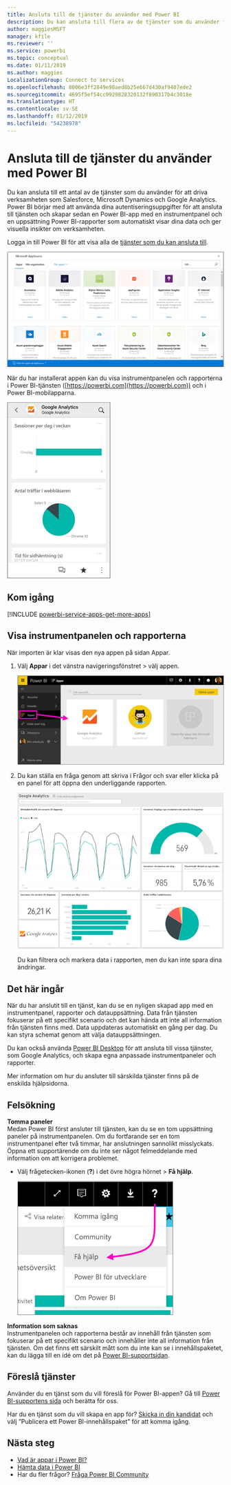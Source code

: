 ```yaml
---
title: Ansluta till de tjänster du använder med Power BI
description: Du kan ansluta till flera av de tjänster som du använder för att driva verksamheten som Salesforce, Microsoft Dynamics CRM och Google Analytics.
author: maggiesMSFT
manager: kfile
ms.reviewer: ''
ms.service: powerbi
ms.topic: conceptual
ms.date: 01/11/2019
ms.author: maggies
LocalizationGroup: Connect to services
ms.openlocfilehash: 8006e3ff2849e98aed8b25e667d430af9407ede2
ms.sourcegitcommit: 4695f5ef54cc9929828320132f890317b4c3018e
ms.translationtype: HT
ms.contentlocale: sv-SE
ms.lasthandoff: 01/12/2019
ms.locfileid: "54238978"
---
```

# <a name="connect-to-the-services-you-use-with-power-bi"></a>Ansluta till de tjänster du använder med Power BI
Du kan ansluta till ett antal av de tjänster som du använder för att driva verksamheten som Salesforce, Microsoft Dynamics och Google Analytics. Power BI börjar med att använda dina autentiseringsuppgifter för att ansluta till tjänsten och skapar sedan en Power BI-app med en instrumentpanel och en uppsättning Power BI-rapporter som automatiskt visar dina data och ger visuella insikter om verksamheten.


Logga in till Power BI för att visa alla de [tjänster som du kan ansluta till](https://app.powerbi.com/getdata/services). 

![AppSource-appar](media/service-connect-to-services/overview.png)

När du har installerat appen kan du visa instrumentpanelen och rapporterna i Power BI-tjänsten ([https://powerbi.com](https://powerbi.com)) och i Power BI-mobilapparna. 

![Google Analytics-app i Power BI-mobilappen](media/service-connect-to-services/power-bi-service-mobile-app-240.png)

## <a name="get-started"></a>Kom igång
[!INCLUDE [powerbi-service-apps-get-more-apps](./includes/powerbi-service-apps-get-more-apps.md)]

## <a name="view-the-dashboard-and-reports"></a>Visa instrumentpanelen och rapporterna
När importen är klar visas den nya appen på sidan Appar.

1. Välj **Appar** i det vänstra navigeringsfönstret > välj appen.
   
     ![Sidan Appar](media/service-connect-to-services/power-bi-service-apps-open-app.png)
2. Du kan ställa en fråga genom att skriva i Frågor och svar eller klicka på en panel för att öppna den underliggande rapporten. 
   
    ![Google Analytics-instrumentpanel](media/service-connect-to-services/googleanalytics2.png)
   
    Du kan filtrera och markera data i rapporten, men du kan inte spara dina ändringar.

## <a name="whats-included"></a>Det här ingår
När du har anslutit till en tjänst, kan du se en nyligen skapad app med en instrumentpanel, rapporter och datauppsättning. Data från tjänsten fokuserar på ett specifikt scenario och det kan hända att inte all information från tjänsten finns med. Data uppdateras automatiskt en gång per dag. Du kan styra schemat genom att välja datauppsättningen.

Du kan också använda [Power BI Desktop](desktop-get-the-desktop.md) för att ansluta till vissa tjänster, som Google Analytics, och skapa egna anpassade instrumentpaneler och rapporter.  

Mer information om hur du ansluter till särskilda tjänster finns på de enskilda hjälpsidorna.

## <a name="troubleshooting"></a>Felsökning
**Tomma paneler**  
Medan Power BI först ansluter till tjänsten, kan du se en tom uppsättning paneler på instrumentpanelen. Om du fortfarande ser en tom instrumentpanel efter två timmar, har anslutningen sannolikt misslyckats. Öppna ett supportärende om du inte ser något felmeddelande med information om att korrigera problemet.

* Välj frågetecken-ikonen (**?**) i det övre högra hörnet > **Få hjälp**.
  
    ![Få hjälp-ikonen](media/service-connect-to-services/power-bi-service-get-help.png)

**Information som saknas**  
Instrumentpanelen och rapporterna består av innehåll från tjänsten som fokuserar på ett specifikt scenario och innehåller inte all information från tjänsten. Om det finns ett särskilt mått som du inte kan se i innehållspaketet, kan du lägga till en idé om det på [Power BI-supportsidan](https://support.powerbi.com/forums/265200-power-bi).

## <a name="suggesting-services"></a>Föreslå tjänster
Använder du en tjänst som du vill föreslå för Power BI-appen? Gå till [Power BI-supportens sida](https://support.powerbi.com/forums/265200-power-bi) och berätta för oss.

Har du en tjänst som du vill skapa en app för? [Skicka in din kandidat](https://azure.microsoft.com/marketplace/programs/certified/apply/) och välj ”Publicera ett Power BI-innehållspaket” för att komma igång.

## <a name="next-steps"></a>Nästa steg
* [Vad är appar i Power BI?](service-install-use-apps.md)
* [Hämta data i Power BI](service-get-data.md)
* Har du fler frågor? [Fråga Power BI Community](http://community.powerbi.com/)

